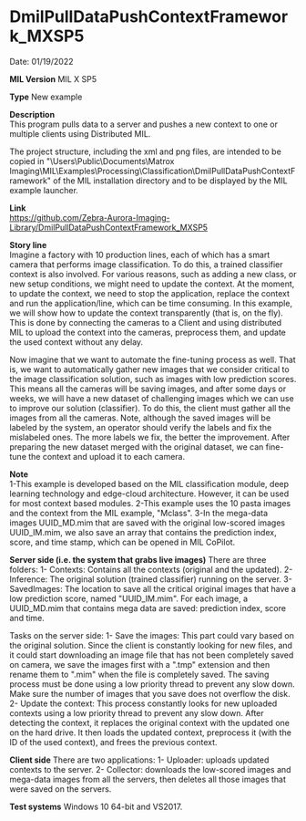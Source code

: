 # DmilPullDataPushContextFramework_MXSP5

Date: 01/19/2022

**MIL Version** MIL X SP5  

**Type** New example

**Description**  
This program pulls data to a server and pushes a new context to one or multiple clients using Distributed MIL.

The project structure, including the xml and png files, are intended to be copied in "\Users\Public\Documents\Matrox Imaging\MIL\Examples\Processing\Classification\DmilPullDataPushContextFramework" of the MIL installation directory and to be displayed by the MIL example launcher.

**Link**  
https://github.com/Zebra-Aurora-Imaging-Library/DmilPullDataPushContextFramework_MXSP5

**Story line**  
Imagine a factory with 10 production lines, each of which has a smart camera that performs image classification. To do this, a trained classifier context is also involved. For various reasons, such as adding a new class, or new setup conditions, we might need to update the context. At the moment, to update the context, we need to stop the application, replace the context and run the application/line, which can be time consuming.  In this example, we will show how to update the context transparently (that is, on the fly). This is done by connecting the cameras to a Client and using distributed MIL to upload the context into the cameras, preprocess them, and update the used context without any delay. 

Now imagine that we want to automate the fine-tuning process as well. That is, we want to automatically gather new images that we consider critical to the image classification solution, such as images with low prediction scores. This means all the cameras will be saving images, and after some days or weeks, we will have a new dataset of challenging images which we can use to improve our solution (classifier). To do this, the client must gather all the images from all the cameras. Note, although the saved images will be labeled by the system, an operator should verify the labels and fix the mislabeled ones. The more labels we fix, the better the improvement. 
After preparing the new dataset merged with the original dataset, we can fine-tune the context and upload it to each camera. 

**Note**  
1-This example is developed based on the MIL classification module, deep learning technology and edge-cloud architecture. However, it can be used for most context based modules. 
2-This example uses the 10 pasta images and the context from the MIL example, "Mclass".
3-In the mega-data images UUID_MD.mim that are saved with the original low-scored images UUID_IM.mim, we also save an array that contains the prediction index, score, and time stamp, which can be opened in MIL CoPilot.

**Server side (i.e. the system that grabs live images)**
There are three folders:
1- Contexts:  Contains all the contexts (original and the updated).
2- Inference: The original solution (trained classifier) running on the server.
3- SavedImages: The location to save all the critical original images that have a low prediction score, named "UUID_IM.mim". For each image, a UUID_MD.mim that contains mega data are saved: prediction index, score and time.

Tasks on the server side:
1- Save the images: This part could vary based on the original solution. 
Since the client is constantly looking for new files, and it could start downloading an image file that has not been completely saved on camera, we save the images first with a ".tmp" extension and then rename them to ".mim" when the file is completely saved. 
The saving process must be done using a low priority thread to prevent any slow down. 
Make sure the number of images that you save does not overflow the disk. 
2- Update the context: 
This process constantly looks for new uploaded contexts using a low priority thread to prevent any slow down. 
After detecting the context, it replaces the original context with the updated one on the hard drive. It then loads the updated context, preprocess it (with the ID of the used context), and frees the previous context. 

**Client side**
There are two applications:
1- Uploader:  uploads updated contexts to the server.
2- Collector: downloads the low-scored images and mega-data images from all the servers, then deletes all those images that were saved on the servers.

**Test systems**
Windows 10 64-bit and VS2017.
